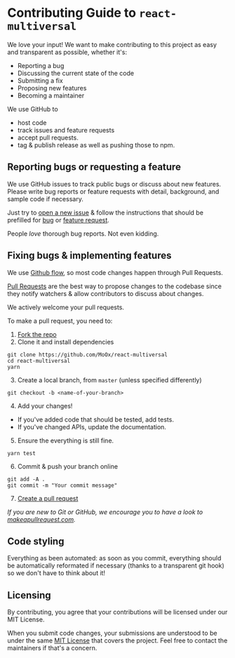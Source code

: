 # Contributing Guide to `react-multiversal`

We love your input! We want to make contributing to this project as easy and
transparent as possible, whether it's:

- Reporting a bug
- Discussing the current state of the code
- Submitting a fix
- Proposing new features
- Becoming a maintainer

We use GitHub to

- host code
- track issues and feature requests
- accept pull requests.
- tag & publish release as well as pushing those to npm.

## Reporting bugs or requesting a feature

We use GitHub issues to track public bugs or discuss about new features. Please
write bug reports or feature requests with detail, background, and sample code
if necessary.

Just try to
[open a new issue](https://github.com/MoOx/react-multiversal/issues/new/choose)
& follow the instructions that should be prefilled for
[bug](.github/ISSUE_TEMPLATE/bug.md) or
[feature request](.github/ISSUE_TEMPLATE/feature.md).

People _love_ thorough bug reports. Not even kidding.

## Fixing bugs & implementing features

We use [Github flow](https://guides.github.com/introduction/flow/index.html), so
most code changes happen through Pull Requests.

[Pull Requests](https://help.github.com/en/articles/about-pull-requests) are the
best way to propose changes to the codebase since they notify watchers & allow
contributors to discuss about changes.

We actively welcome your pull requests.

To make a pull request, you need to:

1. [Fork the repo](https://help.github.com/en/articles/fork-a-repo)
2. Clone it and install dependencies

```console
git clone https://github.com/MoOx/react-multiversal
cd react-multiversal
yarn
```

3. Create a local branch, from `master` (unless specified differently)

```console
git checkout -b <name-of-your-branch>
```

4. Add your changes!

- If you've added code that should be tested, add tests.
- If you've changed APIs, update the documentation.

5. Ensure the everything is still fine.

```console
yarn test
```

6. Commit & push your branch online

```console
git add -A .
git commit -m "Your commit message"
```

7. [Create a pull request](https://help.github.com/en/articles/creating-a-pull-request)

_If you are new to Git or GitHub, we encourage you to have a look to
[makeapullrequest.com](http://makeapullrequest.com)._

## Code styling

Everything as been automated: as soon as you commit, everything should be
automatically reformated if necessary (thanks to a transparent git hook) so we
don't have to think about it!

## Licensing

By contributing, you agree that your contributions will be licensed under our
MIT License.

When you submit code changes, your submissions are understood to be under the
same [MIT License](./LICENSE) that covers the project. Feel free to contact the
maintainers if that's a concern.
